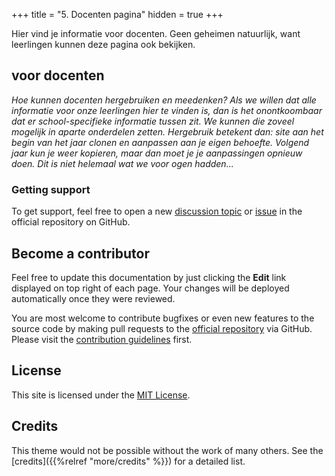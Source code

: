 +++
title = "5. Docenten pagina"
hidden = true
+++

Hier vind je informatie voor docenten. Geen geheimen natuurlijk, want leerlingen kunnen deze pagina ook bekijken.

<!--more-->

## voor docenten

<i>
Hoe kunnen docenten hergebruiken en meedenken?
Als we willen dat alle informatie voor onze leerlingen hier te vinden is, dan is het onontkoombaar dat er school-specifieke informatie tussen zit. We kunnen die zoveel mogelijk in aparte onderdelen zetten. Hergebruik betekent dan: site aan het begin van het jaar clonen en aanpassen aan je eigen behoefte. Volgend jaar kun je weer kopieren, maar dan moet je je aanpassingen opnieuw doen. Dit is niet helemaal wat we voor ogen hadden...
</i>

### Getting support

To get support, feel free to open a new [discussion topic](https://github.com/McShelby/hugo-theme-relearn/discussions) or [issue](https://github.com/McShelby/hugo-theme-relearn/issues) in the official repository on GitHub.

## Become a contributor

Feel free to update this documentation by just clicking the **Edit** link displayed on top right of each page. Your changes will be deployed automatically once they were reviewed.

You are most welcome to contribute bugfixes or even new features to the source code by making pull requests to the [official repository](https://github.com/McShelby/hugo-theme-relearn) via GitHub. Please visit the [contribution guidelines](https://github.com/McShelby/hugo-theme-relearn/blob/main/.github/contributing.md) first.

## License

This site is licensed under the [MIT License](https://github.com/McShelby/hugo-theme-relearn/blob/main/LICENSE).

## Credits

This theme would not be possible without the work of many others. See the [credits]({{%relref "more/credits" %}}) for a detailed list.
 